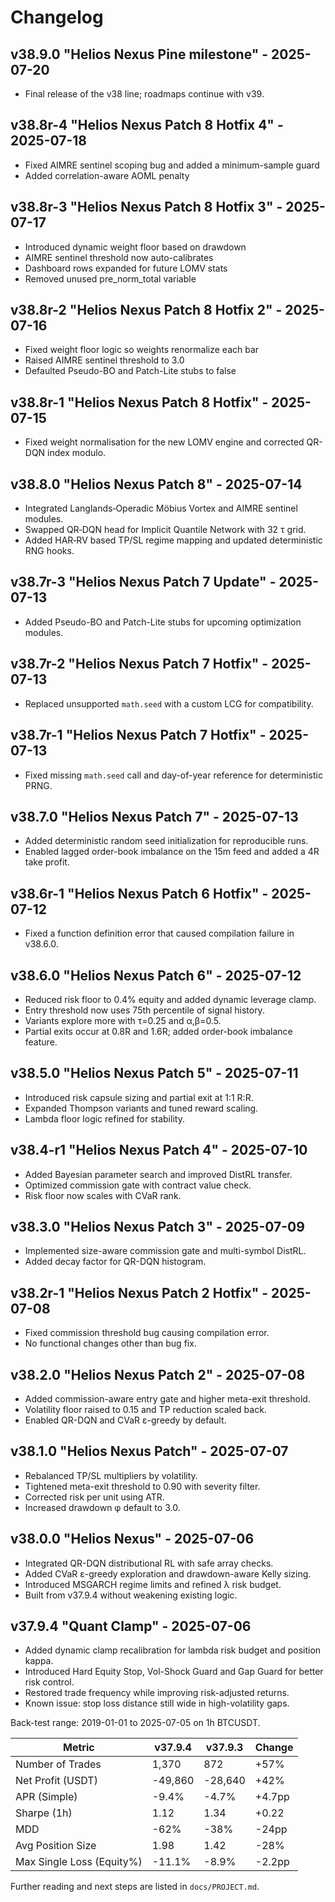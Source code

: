 # Changelog

## v38.9.0 "Helios Nexus Pine milestone" - 2025-07-20
- Final release of the v38 line; roadmaps continue with v39.
## v38.8r-4 "Helios Nexus Patch 8 Hotfix 4" - 2025-07-18
- Fixed AIMRE sentinel scoping bug and added a minimum-sample guard
- Added correlation-aware AOML penalty

## v38.8r-3 "Helios Nexus Patch 8 Hotfix 3" - 2025-07-17
- Introduced dynamic weight floor based on drawdown
- AIMRE sentinel threshold now auto-calibrates
- Dashboard rows expanded for future LOMV stats
- Removed unused pre_norm_total variable

## v38.8r-2 "Helios Nexus Patch 8 Hotfix 2" - 2025-07-16
- Fixed weight floor logic so weights renormalize each bar
- Raised AIMRE sentinel threshold to 3.0
- Defaulted Pseudo-BO and Patch-Lite stubs to false



## v38.8r-1 "Helios Nexus Patch 8 Hotfix" - 2025-07-15
- Fixed weight normalisation for the new LOMV engine and corrected QR-DQN index modulo.

## v38.8.0 "Helios Nexus Patch 8" - 2025-07-14
- Integrated Langlands‑Operadic Möbius Vortex and AIMRE sentinel modules.
- Swapped QR‑DQN head for Implicit Quantile Network with 32 τ grid.
- Added HAR‑RV based TP/SL regime mapping and updated deterministic RNG hooks.
## v38.7r-3 "Helios Nexus Patch 7 Update" - 2025-07-13
- Added Pseudo-BO and Patch-Lite stubs for upcoming optimization modules.
## v38.7r-2 "Helios Nexus Patch 7 Hotfix" - 2025-07-13
- Replaced unsupported `math.seed` with a custom LCG for compatibility.

## v38.7r-1 "Helios Nexus Patch 7 Hotfix" - 2025-07-13
- Fixed missing `math.seed` call and day-of-year reference for deterministic PRNG.
## v38.7.0 "Helios Nexus Patch 7" - 2025-07-13
- Added deterministic random seed initialization for reproducible runs.
- Enabled lagged order-book imbalance on the 15m feed and added a 4R take profit.

## v38.6r-1 "Helios Nexus Patch 6 Hotfix" - 2025-07-12
- Fixed a function definition error that caused compilation failure in v38.6.0.
## v38.6.0 "Helios Nexus Patch 6" - 2025-07-12
- Reduced risk floor to 0.4% equity and added dynamic leverage clamp.
- Entry threshold now uses 75th percentile of signal history.
- Variants explore more with τ=0.25 and α,β=0.5.
- Partial exits occur at 0.8R and 1.6R; added order-book imbalance feature.
## v38.5.0 "Helios Nexus Patch 5" - 2025-07-11
- Introduced risk capsule sizing and partial exit at 1:1 R:R.
- Expanded Thompson variants and tuned reward scaling.
- Lambda floor logic refined for stability.
## v38.4-r1 "Helios Nexus Patch 4" - 2025-07-10
- Added Bayesian parameter search and improved DistRL transfer.
- Optimized commission gate with contract value check.
- Risk floor now scales with CVaR rank.

## v38.3.0 "Helios Nexus Patch 3" - 2025-07-09
- Implemented size-aware commission gate and multi-symbol DistRL.
- Added decay factor for QR-DQN histogram.

## v38.2r-1 "Helios Nexus Patch 2 Hotfix" - 2025-07-08
- Fixed commission threshold bug causing compilation error.
- No functional changes other than bug fix.
## v38.2.0 "Helios Nexus Patch 2" - 2025-07-08
- Added commission-aware entry gate and higher meta-exit threshold.
- Volatility floor raised to 0.15 and TP reduction scaled back.
- Enabled QR-DQN and CVaR ε-greedy by default.

## v38.1.0 "Helios Nexus Patch" - 2025-07-07
- Rebalanced TP/SL multipliers by volatility.
- Tightened meta-exit threshold to 0.90 with severity filter.
- Corrected risk per unit using ATR.
- Increased drawdown φ default to 3.0.


## v38.0.0 "Helios Nexus" - 2025-07-06

- Integrated QR-DQN distributional RL with safe array checks.
- Added CVaR ε-greedy exploration and drawdown-aware Kelly sizing.
- Introduced MSGARCH regime limits and refined λ risk budget.
- Built from v37.9.4 without weakening existing logic.

## v37.9.4 "Quant Clamp" - 2025-07-06

- Added dynamic clamp recalibration for lambda risk budget and position kappa.
- Introduced Hard Equity Stop, Vol-Shock Guard and Gap Guard for better risk control.
- Restored trade frequency while improving risk-adjusted returns.
- Known issue: stop loss distance still wide in high-volatility gaps.

Back-test range: 2019-01-01 to 2025-07-05 on 1h BTCUSDT.

| Metric                    | v37.9.4 | v37.9.3 | Change |
| ------------------------- | ------- | ------- | ------ |
| Number of Trades          | 1,370   | 872     | +57%   |
| Net Profit (USDT)         | -49,860 | -28,640 | +42%   |
| APR (Simple)              | -9.4%   | -4.7%   | +4.7pp |
| Sharpe (1h)               | 1.12    | 1.34    | +0.22  |
| MDD                       | -62%    | -38%    | -24pp  |
| Avg Position Size         | 1.98    | 1.42    | -28%   |
| Max Single Loss (Equity%) | -11.1%  | -8.9%   | -2.2pp |

Further reading and next steps are listed in `docs/PROJECT.md`.
